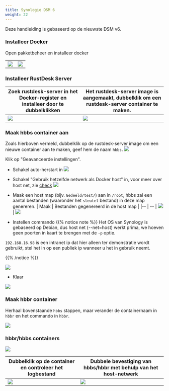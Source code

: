 ```yaml
---
title: Synologie DSM 6
weight: 22
---
```


Deze handleiding is gebaseerd op de nieuwste DSM v6.

### Installeer Docker

Open pakketbeheer en installeer docker

|             |                                                   |
| --------------- | -------------------------------------------------------- |
![](images/package-manager.png) | ![](images/docker.png)


### Installeer RustDesk Server

| Zoek rustdesk-server in het Docker-register en installeer door te dubbelklikken |   Het rustdesk-server image is aangemaakt, dubbelklik om een rustdesk-server container te maken.                                    |
| --------------- | -------------------------------------------------------- |
![](images/pull-rustdesk-server.png) | ![](images/rustdesk-server-installed.png)


### Maak hbbs container aan

Zoals hierboven vermeld, dubbelklik op de rustdesk-server image om een nieuwe container aan te maken, geef hem de naam `hbbs`.
![](images/hbbs.png) 

Klik op "Geavanceerde instellingen".

- Schakel auto-herstart in
![](images/auto-restart.png) 

- Schakel "Gebruik hetzelfde netwerk als Docker host" in, voor meer over host net, zie [check](/docs/en/self-host/install/#net-host)
![](images/host-net.png) 

- Maak een host map (bijv. `Gedeeld/test/`) aan in `/root`, hbbs zal een aantal bestanden (waaronder het `sleutel` bestand) in deze map genereren.
| Maak | Bestanden gegenereerd in de host map |
|-- | -- |
![](images/mount.png?width=500px) | ![](images/mounted-dir.png?width=300px) 

- Instellen commando
{{% notice note %}}
Het OS van Synology is gebaseerd op Debian, dus host net (--net=host) werkt prima, we hoeven geen poorten in kaart te brengen met de `-p` optie.

`192.168.16.98` is een intranet ip dat hier alleen ter demonstratie wordt gebruikt, stel het in op een publiek ip wanneer u het in gebruik neemt.

{{% /notice %}}

![](images/hbbs-cmd.png?v2) 

- Klaar
  
![](images/hbbs-config.png) 

### Maak hbbr container

Herhaal bovenstaande `hbbs` stappen, maar verander de containernaam in `hbbr` en het commando in `hbbr`.

![](images/hbbr-config.png) 

### hbbr/hbbs containers

![](images/containers.png?width=500px)


| Dubbelklik op de container en controleer het logbestand | Dubbele bevestiging van hbbs/hbbr met behulp van het host-netwerk |
|-- | -- |
![](images/log.png?width=500px) | ![](images/network-types.png?width=500px)
